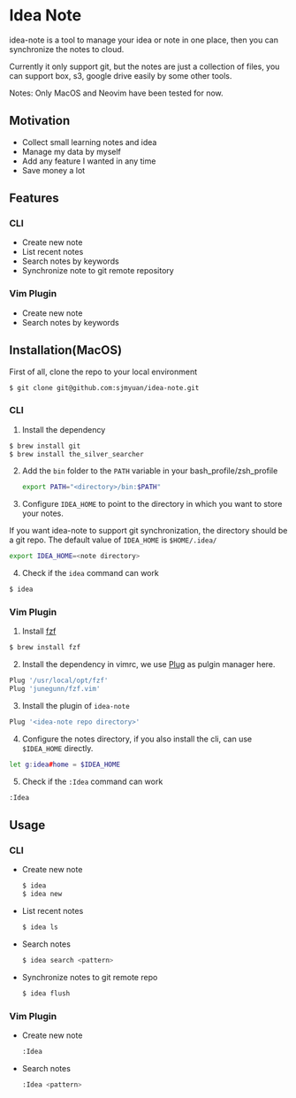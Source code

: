 # Idea Note

idea-note is a tool to manage your idea or note in one place,
then you can synchronize the notes to cloud. 

Currently it only support git, but the notes are just a collection of files,
you can support box, s3, google drive easily by some other tools.

Notes: Only MacOS and Neovim have been tested for now.

## Motivation

* Collect small learning notes and idea
* Manage my data by myself
* Add any feature I wanted in any time
* Save money a lot

## Features

### CLI

* Create new note
* List recent notes
* Search notes by keywords
* Synchronize note to git remote repository

### Vim Plugin

* Create new note
* Search notes by keywords

## Installation(MacOS)

First of all, clone the repo to your local environment

```sh
$ git clone git@github.com:sjmyuan/idea-note.git
```

### CLI

1. Install the dependency

  ```sh
  $ brew install git
  $ brew install the_silver_searcher
  ```

2. Add the `bin` folder to the `PATH` variable in your bash_profile/zsh_profile

   ```sh
   export PATH="<directory>/bin:$PATH"
   ```

3. Configure `IDEA_HOME` to point to the directory in which you want to store your notes. 

  If you want idea-note to support git synchronization, the directory should be a git repo.
  The default value of `IDEA_HOME` is `$HOME/.idea/`

  ```sh
  export IDEA_HOME=<note directory>
  ```

4. Check if the `idea` command can work 

  ```sh
  $ idea
  ```

### Vim Plugin

1. Install [fzf](https://github.com/junegunn/fzf)

  ```sh
  $ brew install fzf
  ```

2. Install the dependency in vimrc, we use [Plug](https://github.com/junegunn/vim-plug) as pulgin manager here.

  ```sh
  Plug '/usr/local/opt/fzf'
  Plug 'junegunn/fzf.vim'
  ```

3. Install the plugin of `idea-note`

  ```sh
  Plug '<idea-note repo directory>'
  ```

4. Configure the notes directory, if you also install the cli, can use `$IDEA_HOME` directly.

  ```sh
  let g:idea#home = $IDEA_HOME
  ```

5. Check if the `:Idea` command can work 

  ```sh
  :Idea
  ```

## Usage


### CLI

* Create new note

  ```sh
  $ idea
  $ idea new
  ```

* List recent notes

  ```sh
  $ idea ls
  ```

* Search notes

  ```sh
  $ idea search <pattern>
  ```

* Synchronize notes to git remote repo

  ```sh
  $ idea flush
  ```

### Vim Plugin

* Create new note

  ```sh
  :Idea
  ```

* Search notes

  ```sh
  :Idea <pattern>
  ```

